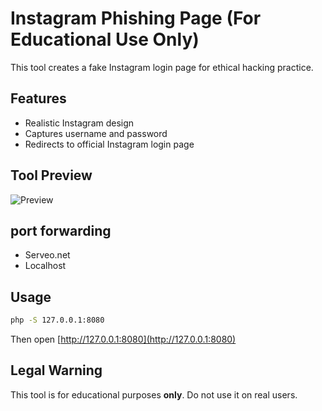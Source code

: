 # Instagram Phishing Page (For Educational Use Only)

This tool creates a fake Instagram login page for ethical hacking practice.

## Features
- Realistic Instagram design
- Captures username and password
- Redirects to official Instagram login page

## Tool Preview

![Preview](screenshots.png)

## port forwarding 
- Serveo.net
- Localhost 


## Usage

```bash
php -S 127.0.0.1:8080
```

Then open [http://127.0.0.1:8080](http://127.0.0.1:8080)

## Legal Warning
This tool is for educational purposes **only**. Do not use it on real users.
